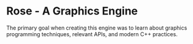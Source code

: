 # Rose - A Graphics Engine

The primary goal when creating this engine was to learn about graphics programming techniques, relevant APIs, and modern C++ practices.